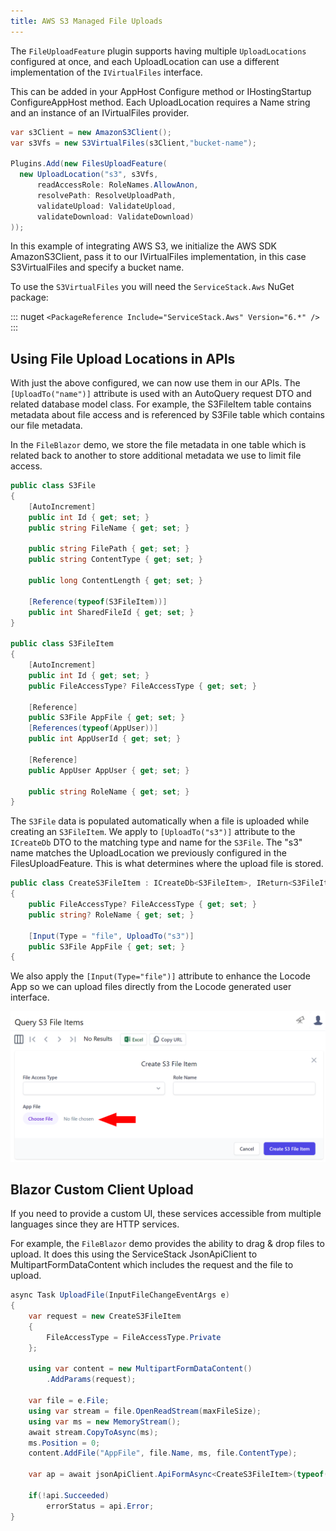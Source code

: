 ```yaml
---
title: AWS S3 Managed File Uploads
---
```


The `FileUploadFeature` plugin supports having multiple `UploadLocations` configured at once, and each UploadLocation can use a different implementation of the `IVirtualFiles` interface.

This can be added in your AppHost Configure method or IHostingStartup ConfigureAppHost method. Each UploadLocation requires a Name string and an instance of an IVirtualFiles provider.

```csharp
var s3Client = new AmazonS3Client();
var s3Vfs = new S3VirtualFiles(s3Client,"bucket-name");

Plugins.Add(new FilesUploadFeature(
  new UploadLocation("s3", s3Vfs,
      readAccessRole: RoleNames.AllowAnon,
      resolvePath: ResolveUploadPath,
      validateUpload: ValidateUpload,
      validateDownload: ValidateDownload)
));
```

In this example of integrating AWS S3, we initialize the AWS SDK AmazonS3Client, pass it to our IVirtualFiles implementation, in this case S3VirtualFiles and specify a bucket name.

To use the `S3VirtualFiles` you will need the `ServiceStack.Aws` NuGet package:

::: nuget
`<PackageReference Include="ServiceStack.Aws" Version="6.*" />`
:::

## Using File Upload Locations in APIs

With just the above configured, we can now use them in our APIs. The `[UploadTo("name")]` attribute is used with an AutoQuery request DTO and related database model class. For example, the S3FileItem table contains metadata about file access and is referenced by S3File table which contains our file metadata.

In the `FileBlazor` demo, we store the file metadata in one table which is related back to another to store additional metadata we use to limit file access.

```csharp
public class S3File
{
    [AutoIncrement]
    public int Id { get; set; }
    public string FileName { get; set; }
    
    public string FilePath { get; set; }
    public string ContentType { get; set; }
    
    public long ContentLength { get; set; }
    
    [Reference(typeof(S3FileItem))]
    public int SharedFileId { get; set; }
}

public class S3FileItem
{
    [AutoIncrement]
    public int Id { get; set; }
    public FileAccessType? FileAccessType { get; set; }
    
    [Reference]
    public S3File AppFile { get; set; }
    [References(typeof(AppUser))]
    public int AppUserId { get; set; }
    
    [Reference]
    public AppUser AppUser { get; set; }
    
    public string RoleName { get; set; }
}
```

The `S3File` data is populated automatically when a file is uploaded while creating an `S3FileItem`. We apply to `[UploadTo("s3")]` attribute to the `ICreateDb` DTO to the matching type and name for the `S3File`. The "s3" name matches the UploadLocation we previously configured in the FilesUploadFeature. This is what determines where the upload file is stored.

```csharp
public class CreateS3FileItem : ICreateDb<S3FileItem>, IReturn<S3FileItem>
{
    public FileAccessType? FileAccessType { get; set; }
    public string? RoleName { get; set; }
    
    [Input(Type = "file", UploadTo("s3")]
    public S3File AppFile { get; set; }
{
```

We also apply the `[Input(Type="file")]` attribute to enhance the Locode App so we can upload files directly from the Locode generated user interface.

![](../images/locode/files/locode-app-create-s3.png)

## Blazor Custom Client Upload

If you need to provide a custom UI, these services accessible from multiple languages since they are HTTP services.

For example, the `FileBlazor` demo provides the ability to drag & drop files to upload. It does this using the ServiceStack JsonApiClient to MultipartFormDataContent which includes the request and the file to upload.

```csharp
async Task UploadFile(InputFileChangeEventArgs e)
{
    var request = new CreateS3FileItem
    {
        FileAccessType = FileAccessType.Private
    };
    
    using var content = new MultipartFormDataContent()
        .AddParams(request);
    
    var file = e.File;
    using var stream = file.OpenReadStream(maxFileSize);
    using var ms = new MemoryStream();
    await stream.CopyToAsync(ms);
    ms.Position = 0;
    content.AddFile("AppFile", file.Name, ms, file.ContentType);
    
    var ap = await jsonApiClient.ApiFormAsync<CreateS3FileItem>(typeof(CreateS3FileItem).ToApiUrl(), content);
    
    if(!api.Succeeded)
        errorStatus = api.Error;
}
```

